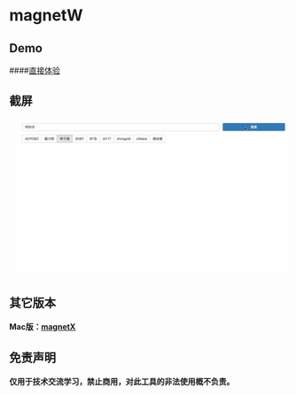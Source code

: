 # magnetW

## Demo
####[直接体验](http://bt.xiandan.in)

## 截屏
![](screenshots.gif)

## 其它版本
#### Mac版：[magnetX](https://github.com/youusername/magnetX)

## 免责声明
#### 仅用于技术交流学习，禁止商用，对此工具的非法使用概不负责。